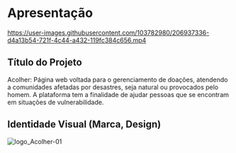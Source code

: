 # Apresentação


https://user-images.githubusercontent.com/103782980/206937336-d4a13b54-721f-4c44-a432-119fc384c656.mp4


## Título do Projeto

Acolher: Página web voltada para o gerenciamento de doações, atendendo a comunidades afetadas por desastres, seja natural ou provocados pelo homem.  A plataforma tem a finalidade de ajudar pessoas que se encontram em situações de vulnerabilidade.

## Identidade Visual (Marca, Design)


![logo_Acolher-01](https://user-images.githubusercontent.com/103782980/206937501-1f6af550-0a58-431c-babd-5f5f230b22d2.png)



